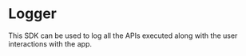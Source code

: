 # Logger
This SDK can be used to log all the APIs executed along with the user interactions with the app.